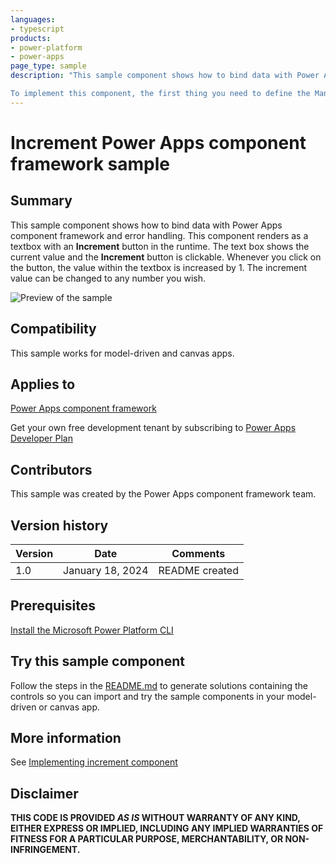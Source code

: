 ```yaml
---
languages:
- typescript
products:
- power-platform
- power-apps
page_type: sample
description: "This sample component shows how to bind data with Power Apps component framework and error handling. This component renders as a textbox with an Increment button in the runtime. The text box shows the current value and the Increment button is clickable. Whenever you click on the button, the value within the textbox is increased by 1. The increment value can be changed to any number you wish.

To implement this component, the first thing you need to define the Manifest file, and then implement the custom logic in TypeScript."
---
```


# Increment Power Apps component framework sample

## Summary

This sample component shows how to bind data with Power Apps component framework and error handling. This component renders as a textbox with an **Increment** button in the runtime. The text box shows the current value and the **Increment** button is clickable. Whenever you click on the button, the value within the textbox is increased by 1. The increment value can be changed to any number you wish.

![Preview of the sample](https://learn.microsoft.com/power-apps/developer/component-framework/media/increment-control.png)

## Compatibility

This sample works for model-driven and canvas apps.

## Applies to

[Power Apps component framework](https://learn.microsoft.com/power-apps/developer/component-framework/overview)

Get your own free development tenant by subscribing to [Power Apps Developer Plan](https://learn.microsoft.com/power-platform/developer/plan)

## Contributors

This sample was created by the Power Apps component framework team.

## Version history

| Version | Date             | Comments       |
| ------- | ---------------- | -------------- |
| 1.0     | January 18, 2024 | README created |

## Prerequisites

[Install the Microsoft Power Platform CLI](https://learn.microsoft.com/power-platform/developer/cli/introduction)

## Try this sample component

Follow the steps in the [README.md](../README.md) to generate solutions containing the controls so you can import and try the sample components in your model-driven or canvas app.

## More information

See [Implementing increment component](https://learn.microsoft.com/power-apps/developer/component-framework/sample-controls/increment-control)

## Disclaimer

**THIS CODE IS PROVIDED _AS IS_ WITHOUT WARRANTY OF ANY KIND, EITHER EXPRESS OR IMPLIED, INCLUDING ANY IMPLIED WARRANTIES OF FITNESS FOR A PARTICULAR PURPOSE, MERCHANTABILITY, OR NON-INFRINGEMENT.**
